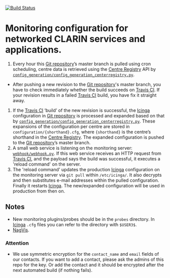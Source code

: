 [![Build Status](https://travis-ci.org/clarin-eric/monitoring.svg?branch=master)](https://travis-ci.org/clarin-eric/monitoring)

# Monitoring configuration for networked CLARIN services and applications.

[Travis CI]: https://travis-ci.org/clarin-eric/monitoring
[Icinga]: https://clarin.fz-juelich.de/icinga
[NagVis]: https://clarin.fz-juelich.de/nagvis/frontend/nagvis-js/index.php
[Centre Registry]: https://centres.clarin.eu
[Git repository]: https://github.com/clarin-eric/monitoring

1. Every hour this [Git repository]’s master branch is pulled using cron scheduling, centre data is retrieved using the [Centre Registry] API by [`config_generation/config_generation_centerregistry.py`](../config_generation/config_generation_centerregistry.py).
* After pushing a new revision to the [Git repository]'s master branch, you have to check immediately whether the build succeeds on [Travis CI]. If your revision results in a failed [Travis CI] build, you have fix it straight away.
1. If the [Travis CI] ‘build’ of the new revision is successful, the [Icinga] configuration in [Git repository] is processed and expanded based on that by [`config_generation/config_generation_centerregistry.py`](../config_generation/config_generation_centerregistry.py). These expansions of the configuration per centre are stored in `configuration/{shorthand}.cfg`, where `{shorthand}` is the centre’s shorthand in the [Centre Registry]. The expanded configuration is pushed to the [Git repository]’s master branch.
1. A small web service is listening on the monitoring server: [`webhook/webhook.py`](webhook/webhook.py). If this web service receives an HTTP request from [Travis CI], and the payload says the build was successful, it executes a 'reload command' on the server.
1. The 'reload command' updates the production [Icinga] configuration on the monitoring server via `git pull` within `/etc/icinga/`. It also decrypts and then substitutes e-mail addresses within the pulled configuration. Finally it restarts [Icinga]. The new/expanded configuration will be used in production from then on.

## Notes
* New monitoring plugins/probes should be in the `probes` directory. In [Icinga] `.cfg` files you can refer to the directory with `$USER3$`.
* [NagVis].

### Attention
* We use symmetric encryption for the `contact_name` and `email` fields of our contacts. If you want to add a contact, please ask the admins of this repo for the key. Or add the contact and it should be encrypted after the next automated build (if nothing fails).
